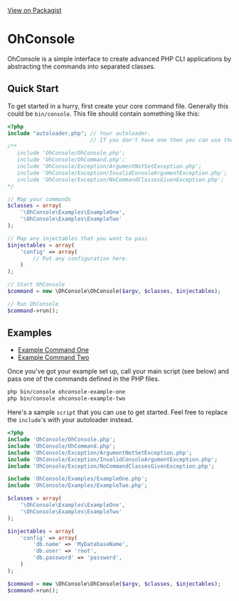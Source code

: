 [View on Packagist](https://packagist.org/packages/rogerthomas84/ohconsole)

OhConsole
=========

OhConsole is a simple interface to create advanced PHP CLI applications by abstracting the commands into separated
classes.

Quick Start
-----------

To get started in a hurry, first create your core command file. Generally this could be `bin/console`.
This file should contain something like this:

```php
<?php
include "autoloader.php"; // Your autoloader.
                          // If you don't have one then you can use the below
/**
   include 'OhConsole/OhConsole.php';
   include 'OhConsole/OhCommand.php';
   include 'OhConsole/Exception/ArgumentNotSetException.php';
   include 'OhConsole/Exception/InvalidConsoleArgumentException.php';
   include 'OhConsole/Exception/NoCommandClassesGivenException.php';
*/

// Map your commands
$classes = array(
    '\OhConsole\Examples\ExampleOne',
    '\OhConsole\Examples\ExampleTwo'
);

// Map any injectables that you want to pass
$injectables = array(
    'config' => array(
        // Put any configuration here.
    )
);

// Start OhConsole
$command = new \OhConsole\OhConsole($argv, $classes, $injectables);

// Run OhConsole
$command->run();
```




Examples
--------

* [Example Command One](/OhConsole/Examples/ExampleOne.php)
* [Example Command Two](/OhConsole/Examples/ExampleTwo.php)

Once you've got your example set up, call your main script (see below) and pass one of the commands defined in the PHP
files.

```sh
php bin/console ohconsole-example-one
php bin/console ohconsole-example-two
```

Here's a sample `script` that you can use to get started. Feel free to replace the `include`'s with your 
autoloader instead.

```php
<?php
include 'OhConsole/OhConsole.php';
include 'OhConsole/OhCommand.php';
include 'OhConsole/Exception/ArgumentNotSetException.php';
include 'OhConsole/Exception/InvalidConsoleArgumentException.php';
include 'OhConsole/Exception/NoCommandClassesGivenException.php';

include 'OhConsole/Examples/ExampleOne.php';
include 'OhConsole/Examples/ExampleTwo.php';

$classes = array(
    '\OhConsole\Examples\ExampleOne',
    '\OhConsole\Examples\ExampleTwo'
);

$injectables = array(
    'config' => array(
        'db.name' => 'MyDatabaseName',
        'db.user' => 'root',
        'db.password' => 'password',
    )
);

$command = new \OhConsole\OhConsole($argv, $classes, $injectables);
$command->run();
```
